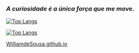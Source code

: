 ### _A curiosidade é a única força que me move._

[![Top Langs](https://github-readme-stats.vercel.app/api/top-langs/?username=williamdesousa&layout=compact&theme=transparent&show_icons=true&locale=pt-br&text_color=dddddd)](https://github.com/WilliamdeSousa#gh-dark-mode-only)

[![Top Langs](https://github-readme-stats.vercel.app/api/top-langs/?username=williamdesousa&layout=compact&show_icons=true&locale=pt-br)](https://github.com/WilliamdeSousa#gh-light-mode-only)

[WilliamdeSousa.github.io](https://williamdesousa.github.io/)
